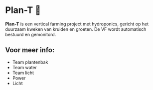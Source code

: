 # Plan-T 🌱  

**Plan-T** is een vertical farming project met hydroponics, gericht op het duurzaam kweken van kruiden en groeten. De VF wordt automatisch bestuurd en gemonitord.

## Voor meer info:  
- Team plantenbak
- Team water  
- Team licht
- Power
- Licht 
